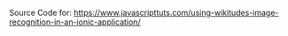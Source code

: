 Source Code for: https://www.javascripttuts.com/using-wikitudes-image-recognition-in-an-ionic-application/
